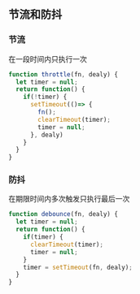 ## 节流和防抖

### 节流
在一段时间内只执行一次
````js
function throttle(fn, dealy) {
  let timer = null;
  return function() {
    if(!timer) {
      setTimeout(()=> {
        fn();
        clearTimeout(timer);
        timer = null;
      }, dealy)
    }
  }
}
````

### 防抖
在期限时间内多次触发只执行最后一次
````js
function debounce(fn, dealy) {
  let timer = null;
  return function() {
    if(timer) {
      clearTimeout(timer);
      timer = null;
    }
    timer = setTimeout(fn, dealy);
  }
}
````